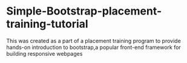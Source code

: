 # Simple-Bootstrap-placement-training-tutorial
This was created as a part of a placement training program to provide hands-on introduction to bootstrap,a popular front-end framework for building responsive webpages
